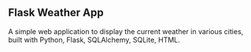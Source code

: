 ## Flask Weather App

A simple web application to display the current weather in various cities, built with Python, Flask, SQLAlchemy, SQLite, HTML.
